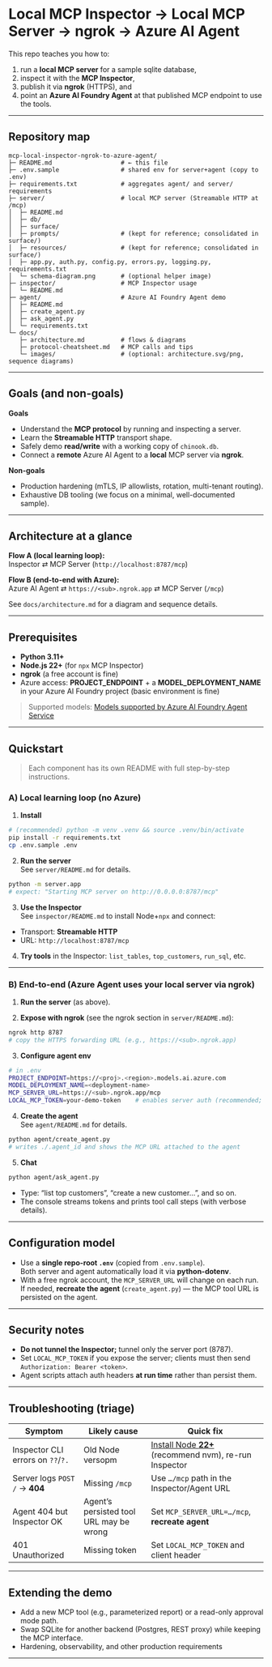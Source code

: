 # Local MCP Inspector → Local MCP Server → ngrok → Azure AI Agent

This repo teaches you how to:
1) run a **local MCP server** for a sample sqlite database,
2) inspect it with the **MCP Inspector**,
3) publish it via **ngrok** (HTTPS), and
4) point an **Azure AI Foundry Agent** at that published MCP endpoint to use the tools.

---

## Repository map

```
mcp-local-inspector-ngrok-to-azure-agent/
├─ README.md                   # ← this file
├─ .env.sample                 # shared env for server+agent (copy to .env)
├─ requirements.txt            # aggregates agent/ and server/ requirements
├─ server/                     # local MCP server (Streamable HTTP at /mcp)
│  ├─ README.md
│  ├─ db/
│  ├─ surface/
│  ├─ prompts/                 # (kept for reference; consolidated in surface/)
│  ├─ resources/               # (kept for reference; consolidated in surface/)
│  ├─ app.py, auth.py, config.py, errors.py, logging.py, requirements.txt
│  └─ schema-diagram.png       # (optional helper image)
├─ inspector/                  # MCP Inspector usage
│  └─ README.md
├─ agent/                      # Azure AI Foundry Agent demo
│  ├─ README.md
│  ├─ create_agent.py
│  ├─ ask_agent.py
│  └─ requirements.txt
└─ docs/
   ├─ architecture.md          # flows & diagrams
   ├─ protocol-cheatsheet.md   # MCP calls and tips
   └─ images/                  # (optional: architecture.svg/png, sequence diagrams)
```

---

## Goals (and non-goals)

**Goals**
- Understand the **MCP protocol** by running and inspecting a server.
- Learn the **Streamable HTTP** transport shape.
- Safely demo **read/write** with a working copy of `chinook.db`.
- Connect a **remote** Azure AI Agent to a **local** MCP server via **ngrok**.

**Non-goals**
- Production hardening (mTLS, IP allowlists, rotation, multi-tenant routing).
- Exhaustive DB tooling (we focus on a minimal, well-documented sample).

---

## Architecture at a glance

**Flow A (local learning loop):**  
Inspector ⇄ MCP Server (`http://localhost:8787/mcp`)

**Flow B (end-to-end with Azure):**  
Azure AI Agent ⇄ `https://<sub>.ngrok.app` ⇄ MCP Server (`/mcp`)

See `docs/architecture.md` for a diagram and sequence details.

---

## Prerequisites

- **Python 3.11+**
- **Node.js 22+** (for `npx` MCP Inspector)
- **ngrok** (a free account is fine)
- Azure access: **PROJECT_ENDPOINT** + a **MODEL_DEPLOYMENT_NAME** in your Azure AI Foundry project (basic environment is fine) 

> Supported models: [Models supported by Azure AI Foundry Agent Service](https://learn.microsoft.com/en-us/azure/ai-foundry/agents/concepts/model-region-support?tabs=global-standard)

---

## Quickstart

> Each component has its own README with full step-by-step instructions.

### A) Local learning loop (no Azure)

1) **Install**

~~~bash
# (recommended) python -m venv .venv && source .venv/bin/activate
pip install -r requirements.txt
cp .env.sample .env
~~~

2) **Run the server**  
See `server/README.md` for details.
~~~bash
python -m server.app
# expect: "Starting MCP server on http://0.0.0.0:8787/mcp"
~~~

3) **Use the Inspector**  
See `inspector/README.md` to install Node+`npx` and connect:
- Transport: **Streamable HTTP**
- URL: `http://localhost:8787/mcp`

4) **Try tools** in the Inspector: `list_tables`, `top_customers`, `run_sql`, etc.

---

### B) End-to-end (Azure Agent uses your local server via ngrok)

1) **Run the server** (as above).

2) **Expose with ngrok** (see the ngrok section in `server/README.md`):
~~~bash
ngrok http 8787
# copy the HTTPS forwarding URL (e.g., https://<sub>.ngrok.app)
~~~

3) **Configure agent env**
~~~bash
# in .env
PROJECT_ENDPOINT=https://<proj>.<region>.models.ai.azure.com
MODEL_DEPLOYMENT_NAME=<deployment-name>
MCP_SERVER_URL=https://<sub>.ngrok.app/mcp
LOCAL_MCP_TOKEN=your-demo-token    # enables server auth (recommended; agent picks this up automatically)
~~~

4) **Create the agent**  
See `agent/README.md` for details.
~~~bash
python agent/create_agent.py
# writes ./.agent_id and shows the MCP URL attached to the agent
~~~

5) **Chat**  
~~~bash
python agent/ask_agent.py
~~~
- Type: “list top customers”, “create a new customer…”, and so on.
- The console streams tokens and prints tool call steps (with verbose details).

---

## Configuration model

- Use a **single repo-root `.env`** (copied from `.env.sample`).  
  Both server and agent automatically load it via **python-dotenv**.
- With a free ngrok account, the `MCP_SERVER_URL` will change on each run. If needed, **recreate the agent** (`create_agent.py`) — the MCP tool URL is persisted on the agent.

---

## Security notes

- **Do not tunnel the Inspector;** tunnel only the server port (8787).
- Set `LOCAL_MCP_TOKEN` if you expose the server; clients must then send `Authorization: Bearer <token>`.
- Agent scripts attach auth headers **at run time** rather than persist them.

---

## Troubleshooting (triage)

| Symptom | Likely cause | Quick fix |
|---|---|---|
| Inspector CLI errors on `??`/`?.` | Old Node versopm | [Install Node **22+**](https://nodejs.org/en/download/) (recommend nvm), re-run Inspector |
| Server logs `POST /` → **404** | Missing `/mcp` | Use `…/mcp` path in the Inspector/Agent URL |
| Agent 404 but Inspector OK | Agent’s persisted tool URL may be wrong | Set `MCP_SERVER_URL=…/mcp`, **recreate agent** |
| 401 Unauthorized | Missing token | Set `LOCAL_MCP_TOKEN` and client header |

---

## Extending the demo

- Add a new MCP tool (e.g., parameterized report) or a read-only approval mode path.
- Swap SQLite for another backend (Postgres, REST proxy) while keeping the MCP interface.
- Hardening, observability, and other production requirements 

---
